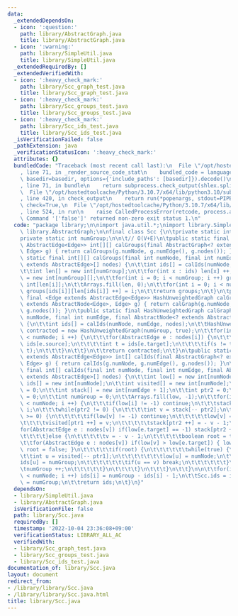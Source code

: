 ```yaml
---
data:
  _extendedDependsOn:
  - icon: ':question:'
    path: library/AbstractGraph.java
    title: library/AbstractGraph.java
  - icon: ':warning:'
    path: library/SimpleUtil.java
    title: library/SimpleUtil.java
  _extendedRequiredBy: []
  _extendedVerifiedWith:
  - icon: ':heavy_check_mark:'
    path: library/Scc_graph_test.java
    title: library/Scc_graph_test.java
  - icon: ':heavy_check_mark:'
    path: library/Scc_groups_test.java
    title: library/Scc_groups_test.java
  - icon: ':heavy_check_mark:'
    path: library/Scc_ids_test.java
    title: library/Scc_ids_test.java
  _isVerificationFailed: false
  _pathExtension: java
  _verificationStatusIcon: ':heavy_check_mark:'
  attributes: {}
  bundledCode: "Traceback (most recent call last):\n  File \"/opt/hostedtoolcache/Python/3.10.7/x64/lib/python3.10/site-packages/onlinejudge_verify/documentation/build.py\"\
    , line 71, in _render_source_code_stat\n    bundled_code = language.bundle(stat.path,\
    \ basedir=basedir, options={'include_paths': [basedir]}).decode()\n  File \"/opt/hostedtoolcache/Python/3.10.7/x64/lib/python3.10/site-packages/onlinejudge_verify/languages/user_defined.py\"\
    , line 71, in bundle\n    return subprocess.check_output(shlex.split(command))\n\
    \  File \"/opt/hostedtoolcache/Python/3.10.7/x64/lib/python3.10/subprocess.py\"\
    , line 420, in check_output\n    return run(*popenargs, stdout=PIPE, timeout=timeout,\
    \ check=True,\n  File \"/opt/hostedtoolcache/Python/3.10.7/x64/lib/python3.10/subprocess.py\"\
    , line 524, in run\n    raise CalledProcessError(retcode, process.args,\nsubprocess.CalledProcessError:\
    \ Command '['false']' returned non-zero exit status 1.\n"
  code: "package library;\n\nimport java.util.*;\nimport library.SimpleUtil;\nimport\
    \ library.AbstractGraph;\n\nfinal class Scc {\n\tprivate static int ids[];\n\t\
    private static int numGroup;\n\n\t// O(V+E)\n\tpublic static final <Edge extends\
    \ AbstractEdge<Edge>> int[][] calGroups(final AbstractGraph<? extends AbstractNode<Edge>,\
    \ Edge> g) { return calGroups(g.numNode, g.numEdge(), g.nodes()); }\n\tpublic\
    \ static final int[][] calGroups(final int numNode, final int numEdge, final AbstractNode<?\
    \ extends AbstractEdge>[] nodes) {\n\t\tint ids[] = calIds(numNode, numEdge, nodes);\n\
    \t\tint len[] = new int[numGroup];\n\t\tfor(int x : ids) len[x] ++;\n\t\tint groups[][]\
    \ = new int[numGroup][];\n\t\tfor(int i = 0; i < numGroup; i ++) groups[i] = new\
    \ int[len[i]];\n\t\tArrays.fill(len, 0);\n\t\tfor(int i = 0; i < numNode; i ++)\
    \ groups[ids[i]][len[ids[i]] ++] = i;\n\t\treturn groups;\n\t}\n\tpublic static\
    \ final <Edge extends AbstractEdge<Edge>> HashUnweightedGraph calGraph(final AbstractGraph<?\
    \ extends AbstractNode<Edge>, Edge> g) { return calGraph(g.numNode, g.numEdge(),\
    \ g.nodes()); }\n\tpublic static final HashUnweightedGraph calGraph(final int\
    \ numNode, final int numEdge, final AbstractNode<? extends AbstractEdge>[] nodes)\
    \ {\n\t\tint ids[] = calIds(numNode, numEdge, nodes);\n\t\tHashUnweightedGraph\
    \ contracted = new HashUnweightedGraph(numGroup, true);\n\t\tfor(int i = 0; i\
    \ < numNode; i ++) {\n\t\t\tfor(AbstractEdge e : nodes[i]) {\n\t\t\t\tint s =\
    \ ids[e.source];\n\t\t\t\tint t = ids[e.target];\n\t\t\t\tif(s != t) contracted.add(s,\
    \ t);\n\t\t\t}\n\t\t}\n\t\treturn contracted;\n\t}\n\tpublic static final <Edge\
    \ extends AbstractEdge<Edge>> int[] calIds(final AbstractGraph<? extends AbstractNode<Edge>,\
    \ Edge> g) { return calIds(g.numNode, g.numEdge(), g.nodes()); }\n\tpublic static\
    \ final int[] calIds(final int numNode, final int numEdge, final AbstractNode<?\
    \ extends AbstractEdge>[] nodes) {\n\t\tint low[] = new int[numNode];\n\t\tint\
    \ ids[] = new int[numNode];\n\t\tint visited[] = new int[numNode];\n\t\tint ptr1\
    \ = 0;\n\t\tint stack[] = new int[numEdge + 1];\n\t\tint ptr2 = 0;\n\t\tint now\
    \ = 0;\n\t\tint numGroup = 0;\n\t\tArrays.fill(low, -1);\n\t\tfor(int i = 0; i\
    \ < numNode; i ++) {\n\t\t\tif(low[i] != -1) continue;\n\t\t\tstack[ptr2 ++] =\
    \ i;\n\t\t\twhile(ptr2 != 0) {\n\t\t\t\tint v = stack[-- ptr2];\n\t\t\t\tif(v\
    \ >= 0) {\n\t\t\t\t\tif(low[v] != -1) continue;\n\t\t\t\t\tlow[v] = now ++;\n\t\
    \t\t\t\tvisited[ptr1 ++] = v;\n\t\t\t\t\tstack[ptr2 ++] = - v - 1;\n\t\t\t\t\t\
    for(AbstractEdge e : nodes[v]) if(low[e.target] == -1) stack[ptr2 ++] = e.target;\n\
    \t\t\t\t}else {\n\t\t\t\t\tv = - v - 1;\n\t\t\t\t\tboolean root = true;\n\t\t\t\
    \t\tfor(AbstractEdge e : nodes[v]) if(low[v] > low[e.target]) { low[v] = low[e.target];\
    \ root = false; }\n\t\t\t\t\tif(root) {\n\t\t\t\t\t\twhile(true) {\n\t\t\t\t\t\
    \t\tint u = visited[-- ptr1];\n\t\t\t\t\t\t\tlow[u] = numNode;\n\t\t\t\t\t\t\t\
    ids[u] = numGroup;\n\t\t\t\t\t\t\tif(u == v) break;\n\t\t\t\t\t\t}\n\t\t\t\t\t\
    \tnumGroup ++;\n\t\t\t\t\t}\n\t\t\t\t}\n\t\t\t}\n\t\t}\n\n\t\tfor(int i = 0; i\
    \ < numNode; i ++) ids[i] = numGroup - ids[i] - 1;\n\t\tScc.ids = ids;\n\t\tScc.numGroup\
    \ = numGroup;\n\t\treturn ids;\n\t}\n}"
  dependsOn:
  - library/SimpleUtil.java
  - library/AbstractGraph.java
  isVerificationFile: false
  path: library/Scc.java
  requiredBy: []
  timestamp: '2022-10-04 23:36:08+09:00'
  verificationStatus: LIBRARY_ALL_AC
  verifiedWith:
  - library/Scc_graph_test.java
  - library/Scc_groups_test.java
  - library/Scc_ids_test.java
documentation_of: library/Scc.java
layout: document
redirect_from:
- /library/library/Scc.java
- /library/library/Scc.java.html
title: library/Scc.java
---
```


